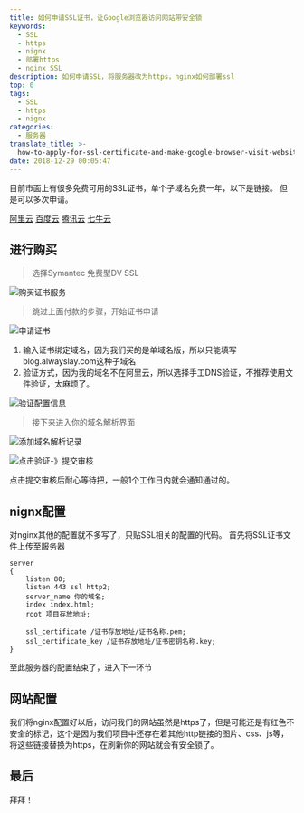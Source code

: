 ```yaml
---
title: 如何申请SSL证书，让Google浏览器访问网站带安全锁
keywords:
  - SSL
  - https
  - nignx
  - 部署https
  - nginx SSL
description: 如何申请SSL，将服务器改为https，nginx如何部署ssl
top: 0
tags:
  - SSL
  - https
  - nignx
categories:
  - 服务器
translate_title: >-
  how-to-apply-for-ssl-certificate-and-make-google-browser-visit-website-with-security-lock
date: 2018-12-29 00:05:47
---
```


目前市面上有很多免费可用的SSL证书，单个子域名免费一年，以下是链接。
但是可以多次申请。

<!-- more -->

[阿里云](https://common-buy.aliyun.com/?spm=5176.7968328.1266638..77cb1232rCOaQV&commodityCode=cas#/buy)
[百度云](https://cloud.baidu.com/product/ssl.html)
[腾讯云](https://buy.cloud.tencent.com/ssl?fromSource=trustasiassl)
[七牛云](https://portal.qiniu.com/certificate/apply?ref=www.qiniu.com)

## 进行购买

> 选择Symantec 免费型DV SSL

![购买证书服务](https://img-qiniu.alwayslay.com/如何申请SSL证书，让Google浏览器访问网站带安全锁/20181229121524488.png)

> 跳过上面付款的步骤，开始证书申请

![申请证书](https://img-qiniu.alwayslay.com/如何申请SSL证书，让Google浏览器访问网站带安全锁/20181229121842103.png)


1. 输入证书绑定域名，因为我们买的是单域名版，所以只能填写blog.alwayslay.com这种子域名
2. 验证方式，因为我的域名不在阿里云，所以选择手工DNS验证，不推荐使用文件验证，太麻烦了。


![验证配置信息](https://img-qiniu.alwayslay.com/如何申请SSL证书，让Google浏览器访问网站带安全锁/20181229122634660.png)

> 接下来进入你的域名解析界面

![添加域名解析记录](https://img-qiniu.alwayslay.com/如何申请SSL证书，让Google浏览器访问网站带安全锁/20181229122944873.png)

![点击验证-》提交审核](https://img-qiniu.alwayslay.com/如何申请SSL证书，让Google浏览器访问网站带安全锁/20181229123047478.png)

点击提交审核后耐心等待把，一般1个工作日内就会通知通过的。

## nignx配置
对nginx其他的配置就不多写了，只贴SSL相关的配置的代码。
首先将SSL证书文件上传至服务器
```
server
{
    listen 80;
    listen 443 ssl http2;
    server_name 你的域名;
    index index.html;
    root 项目存放地址;

    ssl_certificate /证书存放地址/证书名称.pem;
    ssl_certificate_key /证书存放地址/证书密钥名称.key;
}
```
至此服务器的配置结束了，进入下一环节

## 网站配置
我们将nginx配置好以后，访问我们的网站虽然是https了，但是可能还是有红色不安全的标记，这个是因为我们项目中还存在着其他http链接的图片、css、js等，将这些链接替换为https，在刷新你的网站就会有安全锁了。

## 最后
拜拜！